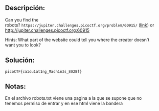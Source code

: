 ## Descripción:
Can you find the robots? `https://jupiter.challenges.picoctf.org/problem/60915/` ([link](https://jupiter.challenges.picoctf.org/problem/60915/)) or http://jupiter.challenges.picoctf.org:60915

Hints:
What part of the website could tell you where the creator doesn't want you to look?

## Solución:
```
picoCTF{ca1cu1at1ng_Mach1n3s_8028f}
```
## Notas:
En el archivo robots.txt viene una pagina a la que se supone que no tenemos permiso de entrar y en ese html viene la bandera
